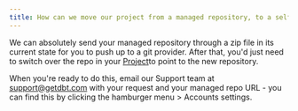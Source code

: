 ```yaml
---
title: How can we move our project from a managed repository, to a self-hosted repository? 
---
```


We can absolutely send your managed repository through a zip file in its current state for you to push up to a git provider. After that, you'd just need to switch over the repo in your [Project](https://docs.getdbt.com/docs/dbt-cloud/cloud-configuring-dbt-cloud/cloud-import-a-project-by-git-url)to point to the new repository.

When you're ready to do this, email our Support team at support@getdbt.com with your request and your managed repo URL - you can find this by clicking the hamburger menu > Accounts settings.




